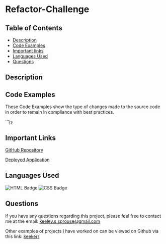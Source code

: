 # Refactor-Challenge
## Table of Contents
<!-- *table of contents will look like this [Example] (#example) -->
* [Description](#description)
* [Code Examples](#code-examples)
* [Important links](#important-links)
* [Languages Used](#languages-used)
* [Questions](#questions)



## Description

<!-- iNCLUDE THE PURPOSE OF THIS PROJET. lEAVE A LINE BLANK IF YOU WANT TO HAD A TAB BETWENN PARAGRAPHS -->
## Code Examples
<!--  SHOW EXAMPLES OF THE CHANGES MADE TO THE CODE -->
These Code Examples show the type of changes made to the source code in order to remain in compliance with best practices.

'''js

## Important Links
[GitHub Repository](https://github.com/keekerr/Refactor-Challenge)

[Deployed Application](https://keekerr.github.io/Refactor-Challenge/)
## Languages Used

![HTML Badge](https://th.bing.com/th/id/OIP._Ik4_2kbAUkc8WfirxFSLwHaHa?w=100&h=120&c=7&r=0&o=5&pid=1.7)
![CSS Badge](https://th.bing.com/th/id/OIP.bVCzXbidOak-TcOhmW0QTAHaHa?pid=ImgDet&w=100&h=120&c=7)
## Questions

If you have any questions regarding this project, please feel free to contact me at the email: keeley.s.sprouse@gmail.com

Other examples of projects I have worked on can be viewed on Github via this link: [keekerr](https://github.com/keekerr)